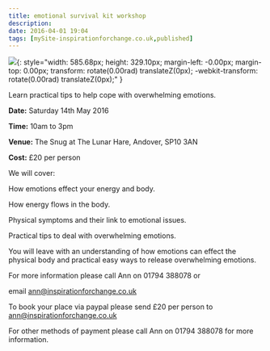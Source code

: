 ```yaml
---
title: emotional survival kit workshop
description: 
date: 2016-04-01 19:04
tags: [mySite-inspirationforchange.co.uk,published]
---
```

![](https://lh6.googleusercontent.com/u0W-_WJPiM59I2d-QhQiBJDj1KdZvQwy9psug93Mpl9wK8nDyPQ_Og3hXANnCUGhiaPM6BOFahsfcD4PZNvZqnTXfxRBALSw4o8251OR2VvouRRK7r07iK_1mDKzQus40KWtiAqJ){:  style="width: 585.68px; height: 329.10px; margin-left: -0.00px; margin-top: 0.00px; transform: rotate(0.00rad) translateZ(0px); -webkit-transform: rotate(0.00rad) translateZ(0px);" }

Learn practical tips to help cope with overwhelming emotions.



**Date:** Saturday 14th May 2016

**Time:** 10am to 3pm

**Venue:** The Snug at The Lunar Hare, Andover, SP10 3AN 

**Cost:** &pound;20 per person



We will cover:

How emotions effect your energy and body.

How energy flows in the body. 

Physical symptoms and their link to emotional issues.

Practical tips to deal with overwhelming emotions.



You will leave with an understanding of how emotions can effect the physical body and practical easy ways to release overwhelming emotions.



For more information please call Ann on 01794 388078 or 

email ann@inspirationforchange.co.uk



To book your place via paypal please send &pound;20 per person to ann@inspirationforchange.co.uk

For other methods of payment please call Ann on 01794 388078 for more information.

